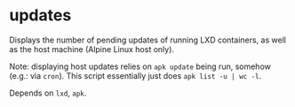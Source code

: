 # updates

Displays the number of pending updates of running LXD containers, as well as
the host machine (Alpine Linux host only).

Note: displaying host updates relies on `apk update` being run, somehow (e.g.:
via `cron`). This script essentially just does `apk list -u | wc -l`.

Depends on `lxd`, `apk`.

